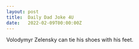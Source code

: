 ```yaml
---
layout: post
title:  Daily Dad Joke 4U
date:   2022-02-09T00:00:00Z
---
```

Volodymyr Zelensky can tie his shoes with his feet.
